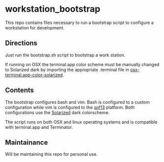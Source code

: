 workstation_bootstrap
=====================

This repo contains files necessary to run a bootstrap script to configure a workstation for development. 


Directions
----------

Just run the bootstrap.sh script to bootstrap a work station. 

If running on OSX the terminal.app color scheme must be manually changed to Solarized dark by importing the appropriate .terminal file in [osx-terminal.app-color-solarized](https://github.com/sclaxton/workstation_bootstrap/tree/master/osx-terminal.app-color-solarized). 


Contents
--------

The bootstrap configures bash and vim. Bash is configured to a custom configuration while vim is configured to the [spf13](https://github.com/spf13/spf13-vim) platform.
Both configurations use the [Solarized](http://ethanschoonover.com/solarized) dark colorscheme. 

The script runs on both OSX and linux operating systems and is compatible with terminal.app and Terminator. 

Maintainance
------------

Will be maintaining this repo for personal use. 
